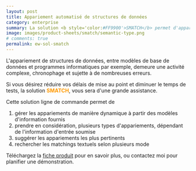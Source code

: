 ```yaml
---
layout: post
title: Appariement automatisé de structures de données
category: enterprise
summary: La solution <b style='color:#FF9900'>SMATCH</b> permet d'apparier vos structures de données.
image: images/product-sheets/smatch/semantic-type.png
# comments: true
permalink: ew-sol-smatch
---
```


L'appariement de structures de données, entre modèles de base de données et programmes informatiques par exemple, demeure une
activité complexe, chronophage et sujette à de nombreuses erreurs. 

Si vous désirez réduire vos délais de mise au point et diminuer le temps de tests, la solution <b style='color:#FF9900'>SMATCH</b>, vous sera d'une grande assistance.

Cette solution ligne de commande permet de 
1. gérer les appariements de manière dynamique à partir des modèles d'information fournis
1. prendre en considération, plusieurs types d'appariements, dépendant de l'information d'entrée soumise
1. suggérer les appariements les plus pertinents
1. rechercher les matchings textuels selon plusieurs mode

Téléchargez la [fiche produit](images/product-sheets/smatch/smatch-fiche-produit.pdf) pour en savoir plus, ou contactez moi pour planifier une démonstration. 








